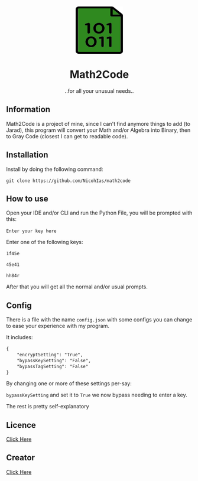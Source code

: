<p align="center">
  <img width="128" align="center" src="/code.png">
</p>

<h1 align="center">Math2Code</h1>

<p align="center">
  ..for all your unusual needs..
 </p>
 
<h2>
  Information
</h2>

Math2Code is a project of mine, since I can't find anymore things to add (to Jarad), this program will convert your Math and/or Algebra into Binary, then to Gray Code (closest I can get to readable code).

<h2>
  Installation
</h2>

Install by doing the following command:

```
git clone https://github.com/NicohIas/math2code
```

<h2>
  How to use
</h2>

Open your IDE and/or CLI and run the Python File, you will be prompted with this:

```Enter your key here```

Enter one of the following keys:

```
1f45e
```
```
45e41
```
```
hh84r
```

After that you will get all the normal and/or usual prompts.

<h2>
  Config
</h2>

There is a file with the name ```config.json``` with some configs you can change to ease your experience with my program.

It includes:

```
{
    "encryptSetting": "True",
    "bypassKeySetting": "False",
    "bypassTagSetting": "False"
}
```

By changing one or more of these settings per-say:

```bypassKeySetting``` and set it to ```True``` we now bypass needing to enter a key.

The rest is pretty self-explanatory

<h2>
  Licence
</h2>

[Click Here](LICENSE.md)

<h2>
  Creator
</h2>

[Click Here](https://github.com/NicohIas)
